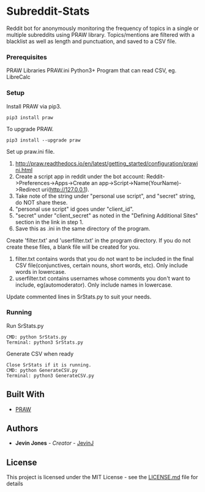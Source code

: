 # Subreddit-Stats
Reddit bot for anonymously monitoring the frequency of topics in a single or multiple subreddits using PRAW library. Topics/mentions are filtered with a blacklist as well as length and punctuation, and saved to a CSV file. 

### Prerequisites
PRAW Libraries
PRAW.ini
Python3+
Program that can read CSV, eg. LibreCalc

### Setup
Install PRAW via pip3.
```
pip3 install praw
```

To upgrade PRAW.
```
pip3 install --upgrade praw
```

Set up praw.ini file.
1. http://praw.readthedocs.io/en/latest/getting_started/configuration/prawini.html
2. Create a script app in reddit under the bot account: Reddit->Preferences->Apps->Create an app->Script->Name(YourName)->Redirect uri(http://127.0.0.1).
3. Take note of the string under "personal use script", and "secret" string, do NOT share these.
4. "personal use script" id goes under "client_id".
5. "secret" under "client_secret" as noted in the "Defining Additional Sites" section in the link in step 1.
6. Save this as .ini in the same directory of the program.

Create 'filter.txt' and 'userfilter.txt' in the program directory. If you do not create these files, a blank file will be created for you.
1. filter.txt contains words that you do not want to be included in the final CSV file(conjunctives, certain nouns, short words, etc). Only include words in lowercase.
2. userfilter.txt contains usernames whose comments you don't want to include, eg(automoderator). Only include names in lowercase.

Update commented lines in SrStats.py to suit your needs.

### Running
Run SrStats.py
```
CMD: python SrStats.py
Terminal: python3 SrStats.py
```
Generate CSV when ready
```
Close SrStats if it is running.
CMD: python GenerateCSV.py
Terminal: python3 GenerateCSV.py
```

## Built With
* [PRAW](http://praw.readthedocs.io/en/latest/index.html)


## Authors
* **Jevin Jones** - *Creator* - [JevinJ](https://github.com/JevinJ)

## License
This project is licensed under the MIT License - see the [LICENSE.md](LICENSE.md) file for details
